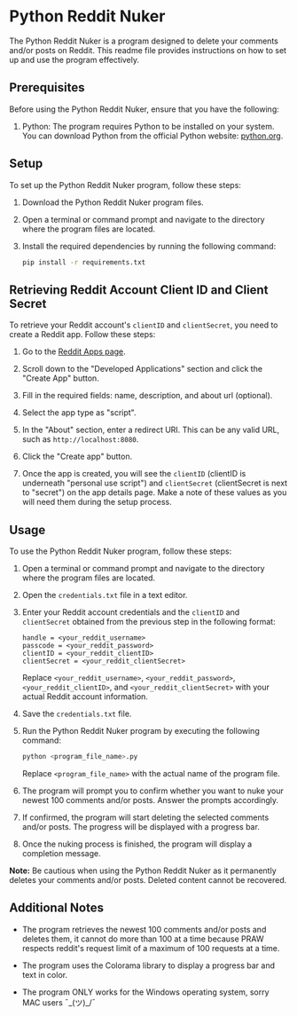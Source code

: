 # Python Reddit Nuker

The Python Reddit Nuker is a program designed to delete your comments and/or posts on Reddit. This readme file provides instructions on how to set up and use the program effectively.

## Prerequisites

Before using the Python Reddit Nuker, ensure that you have the following:

1. Python: The program requires Python to be installed on your system. You can download Python from the official Python website: [python.org](https://www.python.org).

## Setup

To set up the Python Reddit Nuker program, follow these steps:

1. Download the Python Reddit Nuker program files.

2. Open a terminal or command prompt and navigate to the directory where the program files are located.

3. Install the required dependencies by running the following command:

   ```bash
   pip install -r requirements.txt
   ```

## Retrieving Reddit Account Client ID and Client Secret

To retrieve your Reddit account's `clientID` and `clientSecret`, you need to create a Reddit app. Follow these steps:

1. Go to the [Reddit Apps page](https://www.reddit.com/prefs/apps).

2. Scroll down to the "Developed Applications" section and click the "Create App" button.

3. Fill in the required fields: name, description, and about url (optional).

4. Select the app type as "script".

5. In the "About" section, enter a redirect URI. This can be any valid URL, such as `http://localhost:8080`.

6. Click the "Create app" button.

7. Once the app is created, you will see the `clientID` (clientID is underneath "personal use script") and `clientSecret` (clientSecret is next to "secret") on the app details page. Make a note of these values as you will need them during the setup process.

## Usage

To use the Python Reddit Nuker program, follow these steps:

1. Open a terminal or command prompt and navigate to the directory where the program files are located.

2. Open the `credentials.txt` file in a text editor.

3. Enter your Reddit account credentials and the `clientID` and `clientSecret` obtained from the previous step in the following format:

   ```
   handle = <your_reddit_username>
   passcode = <your_reddit_password>
   clientID = <your_reddit_clientID>
   clientSecret = <your_reddit_clientSecret>
   ```

   Replace `<your_reddit_username>`, `<your_reddit_password>`, `<your_reddit_clientID>`, and `<your_reddit_clientSecret>` with your actual Reddit account information.

4. Save the `credentials.txt` file.

5. Run the Python Reddit Nuker program by executing the following command:

   ```bash
   python <program_file_name>.py
   ```

   Replace `<program_file_name>` with the actual name of the program file.

6. The program will prompt you to confirm whether you want to nuke your newest 100 comments and/or posts. Answer the prompts accordingly.

7. If confirmed, the program will start deleting the selected comments and/or posts. The progress will be displayed with a progress bar.

8. Once the nuking process is finished, the program will display a completion message.

**Note:** Be cautious when using the Python Reddit Nuker as it permanently deletes your comments and/or posts. Deleted content cannot be recovered.

## Additional Notes

- The program retrieves the newest 100 comments and/or posts and deletes them, it cannot do more than 100 at a time because PRAW respects reddit's request limit of a maximum of 100 requests at a time.

- The program uses the Colorama library to display a progress bar and text in color.

- The program ONLY works for the Windows operating system, sorry MAC users ¯\_(ツ)_/¯ 